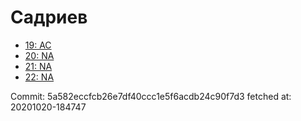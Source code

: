 # Садриев
- [19: AC](19.md)
- [20: NA](20.md)
- [21: NA](21.md)
- [22: NA](22.md)

Commit: 5a582eccfcb26e7df40ccc1e5f6acdb24c90f7d3
 fetched at: 20201020-184747
